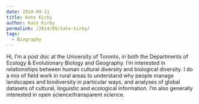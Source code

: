 ```yaml
---
date: 2014-09-11
title: Kate Kirby
author: Kate Kirby
permalink: /2014/09/kate-kirby/
tags:
  - Biography
---
```

Hi, I&#8217;m a post doc at the University of Toronto, in both the Departments of Ecology & Evolutionary Biology and Geography. I&#8217;m interested in relationships between human cultural diversity and biological diversity. I do a mix of field work in rural areas to understand why people manage landscapes and biodiversity in particular ways, and analyses of global datasets of cultural, linguistic and ecological information. I&#8217;m also generally interested in open science/transparent science.
